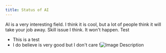 ```yaml
---
title: Status of AI
---
```

AI is a very interesting field. I think it is cool, but a lot of people think it will take your job away. Skill issue I think. It won't happen.
Test
- This is a test
- I do believe is very good but I don't care
!![Image Description](../images/images%20(2).png)